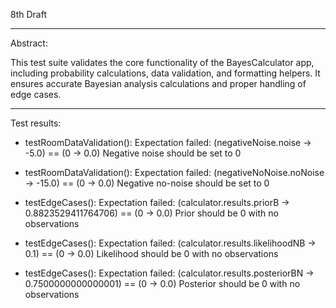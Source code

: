 8th Draft

- - - -

Abstract:

This test suite validates the core functionality of the BayesCalculator
app, including probability calculations, data validation, and formatting
helpers. It ensures accurate Bayesian analysis calculations and proper
handling of edge cases.

- - - -

Test results:

* testRoomDataValidation(): Expectation failed: (negativeNoise.noise → -5.0) == (0 → 0.0)
Negative noise should be set to 0

* testRoomDataValidation(): Expectation failed: (negativeNoNoise.noNoise → -15.0) == (0 → 0.0)
Negative no-noise should be set to 0

* testEdgeCases(): Expectation failed: (calculator.results.priorB → 0.8823529411764706) == (0 → 0.0)
Prior should be 0 with no observations

* testEdgeCases(): Expectation failed: (calculator.results.likelihoodNB → 0.1) == (0 → 0.0)
Likelihood should be 0 with no observations

* testEdgeCases(): Expectation failed: (calculator.results.posteriorBN → 0.7500000000000001) == (0 → 0.0)
Posterior should be 0 with no observations




